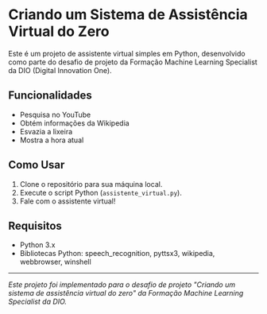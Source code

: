 # Criando um Sistema de Assistência Virtual do Zero

Este é um projeto de assistente virtual simples em Python, desenvolvido como parte do desafio de projeto da Formação Machine Learning Specialist da DIO (Digital Innovation One).

## Funcionalidades

- Pesquisa no YouTube
- Obtém informações da Wikipedia
- Esvazia a lixeira
- Mostra a hora atual

## Como Usar

1. Clone o repositório para sua máquina local.
2. Execute o script Python (`assistente_virtual.py`).
3. Fale com o assistente virtual!

## Requisitos

- Python 3.x
- Bibliotecas Python: speech_recognition, pyttsx3, wikipedia, webbrowser, winshell

---

*Este projeto foi implementado para o desafio de projeto "Criando um sistema de assistência virtual do zero" da Formação Machine Learning Specialist da DIO.*

